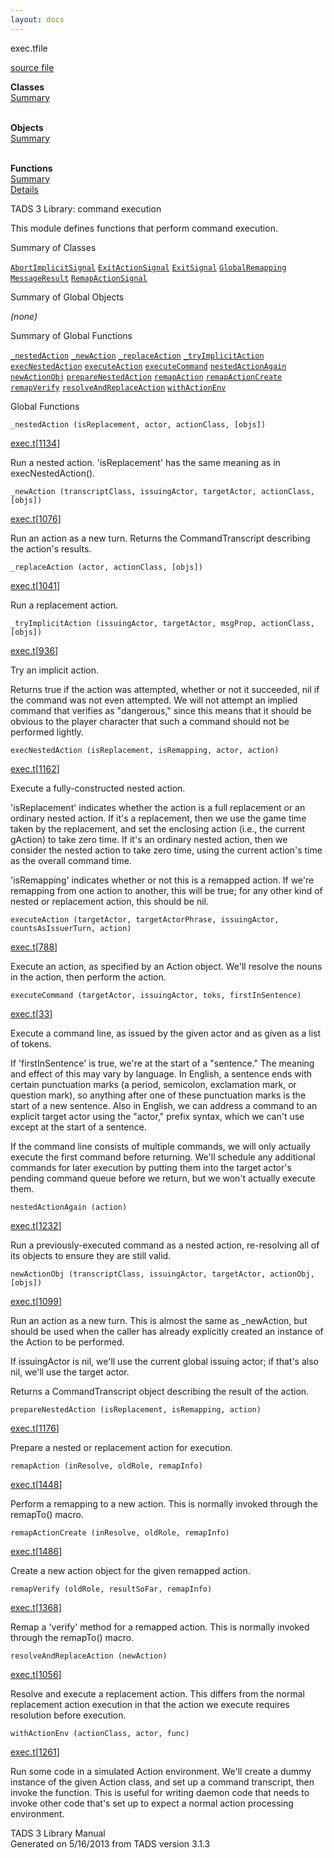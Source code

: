```yaml
---
layout: docs
---
```

<span class="title">exec.t</span><span class="type">file</span>

[source file](../source/exec.t.html)

**Classes**  
[Summary](#_ClassSummary_)  
 

**Objects**  
[Summary](#_ObjectSummary_)  
 

**Functions**  
[Summary](#_FunctionSummary_)  
[Details](#_Functions_)



TADS 3 Library: command execution

This module defines functions that perform command execution.



<span id="_ClassSummary_"></span>



<span class="hdln">Summary of Classes</span>  



[`AbortImplicitSignal`](../object/AbortImplicitSignal.html) [`ExitActionSignal`](../object/ExitActionSignal.html) [`ExitSignal`](../object/ExitSignal.html) [`GlobalRemapping`](../object/GlobalRemapping.html) [`MessageResult`](../object/MessageResult.html) [`RemapActionSignal`](../object/RemapActionSignal.html)
<span id="_ObjectSummary_"></span>



<span class="hdln">Summary of Global Objects</span>  



*(none)* <span id="FunctionSummary_"></span>



<span class="hdln">Summary of Global Functions</span>  



[`_nestedAction`](#_nestedAction) [`_newAction`](#_newAction) [`_replaceAction`](#_replaceAction) [`_tryImplicitAction`](#_tryImplicitAction) [`execNestedAction`](#execNestedAction) [`executeAction`](#executeAction) [`executeCommand`](#executeCommand) [`nestedActionAgain`](#nestedActionAgain) [`newActionObj`](#newActionObj) [`prepareNestedAction`](#prepareNestedAction) [`remapAction`](#remapAction) [`remapActionCreate`](#remapActionCreate) [`remapVerify`](#remapVerify) [`resolveAndReplaceAction`](#resolveAndReplaceAction) [`withActionEnv`](#withActionEnv)

<span id="_Functions_"></span>



<span class="hdln">Global Functions</span>  



<span id="_nestedAction"></span>

`_nestedAction (isReplacement, actor, actionClass, [objs])`

[exec.t](../file/exec.t.html)\[[1134](../source/exec.t.html#1134)\]



Run a nested action. 'isReplacement' has the same meaning as in
execNestedAction().



<span id="_newAction"></span>

`_newAction (transcriptClass, issuingActor, targetActor, actionClass, [objs])`

[exec.t](../file/exec.t.html)\[[1076](../source/exec.t.html#1076)\]



Run an action as a new turn. Returns the CommandTranscript describing
the action's results.



<span id="_replaceAction"></span>

`_replaceAction (actor, actionClass, [objs])`

[exec.t](../file/exec.t.html)\[[1041](../source/exec.t.html#1041)\]



Run a replacement action.



<span id="_tryImplicitAction"></span>

`_tryImplicitAction (issuingActor, targetActor, msgProp, actionClass, [objs])`

[exec.t](../file/exec.t.html)\[[936](../source/exec.t.html#936)\]



Try an implicit action.

Returns true if the action was attempted, whether or not it succeeded,
nil if the command was not even attempted. We will not attempt an
implied command that verifies as "dangerous," since this means that it
should be obvious to the player character that such a command should not
be performed lightly.



<span id="execNestedAction"></span>

`execNestedAction (isReplacement, isRemapping, actor, action)`

[exec.t](../file/exec.t.html)\[[1162](../source/exec.t.html#1162)\]



Execute a fully-constructed nested action.

'isReplacement' indicates whether the action is a full replacement or an
ordinary nested action. If it's a replacement, then we use the game time
taken by the replacement, and set the enclosing action (i.e., the
current gAction) to take zero time. If it's an ordinary nested action,
then we consider the nested action to take zero time, using the current
action's time as the overall command time.

'isRemapping' indicates whether or not this is a remapped action. If
we're remapping from one action to another, this will be true; for any
other kind of nested or replacement action, this should be nil.



<span id="executeAction"></span>

`executeAction (targetActor, targetActorPhrase, issuingActor, countsAsIssuerTurn, action)`

[exec.t](../file/exec.t.html)\[[788](../source/exec.t.html#788)\]



Execute an action, as specified by an Action object. We'll resolve the
nouns in the action, then perform the action.



<span id="executeCommand"></span>

`executeCommand (targetActor, issuingActor, toks, firstInSentence)`

[exec.t](../file/exec.t.html)\[[33](../source/exec.t.html#33)\]



Execute a command line, as issued by the given actor and as given as a
list of tokens.

If 'firstInSentence' is true, we're at the start of a "sentence." The
meaning and effect of this may vary by language. In English, a sentence
ends with certain punctuation marks (a period, semicolon, exclamation
mark, or question mark), so anything after one of these punctuation
marks is the start of a new sentence. Also in English, we can address a
command to an explicit target actor using the "actor," prefix syntax,
which we can't use except at the start of a sentence.

If the command line consists of multiple commands, we will only actually
execute the first command before returning. We'll schedule any
additional commands for later execution by putting them into the target
actor's pending command queue before we return, but we won't actually
execute them.



<span id="nestedActionAgain"></span>

`nestedActionAgain (action)`

[exec.t](../file/exec.t.html)\[[1232](../source/exec.t.html#1232)\]



Run a previously-executed command as a nested action, re-resolving all
of its objects to ensure they are still valid.



<span id="newActionObj"></span>

`newActionObj (transcriptClass, issuingActor, targetActor, actionObj, [objs])`

[exec.t](../file/exec.t.html)\[[1099](../source/exec.t.html#1099)\]



Run an action as a new turn. This is almost the same as \_newAction, but
should be used when the caller has already explicitly created an
instance of the Action to be performed.

If issuingActor is nil, we'll use the current global issuing actor; if
that's also nil, we'll use the target actor.

Returns a CommandTranscript object describing the result of the action.



<span id="prepareNestedAction"></span>

`prepareNestedAction (isReplacement, isRemapping, action)`

[exec.t](../file/exec.t.html)\[[1176](../source/exec.t.html#1176)\]



Prepare a nested or replacement action for execution.



<span id="remapAction"></span>

`remapAction (inResolve, oldRole, remapInfo)`

[exec.t](../file/exec.t.html)\[[1448](../source/exec.t.html#1448)\]



Perform a remapping to a new action. This is normally invoked through
the remapTo() macro.



<span id="remapActionCreate"></span>

`remapActionCreate (inResolve, oldRole, remapInfo)`

[exec.t](../file/exec.t.html)\[[1486](../source/exec.t.html#1486)\]



Create a new action object for the given remapped action.



<span id="remapVerify"></span>

`remapVerify (oldRole, resultSoFar, remapInfo)`

[exec.t](../file/exec.t.html)\[[1368](../source/exec.t.html#1368)\]



Remap a 'verify' method for a remapped action. This is normally invoked
through the remapTo() macro.



<span id="resolveAndReplaceAction"></span>

`resolveAndReplaceAction (newAction)`

[exec.t](../file/exec.t.html)\[[1056](../source/exec.t.html#1056)\]



Resolve and execute a replacement action. This differs from the normal
replacement action execution in that the action we execute requires
resolution before execution.



<span id="withActionEnv"></span>

`withActionEnv (actionClass, actor, func)`

[exec.t](../file/exec.t.html)\[[1261](../source/exec.t.html#1261)\]



Run some code in a simulated Action environment. We'll create a dummy
instance of the given Action class, and set up a command transcript,
then invoke the function. This is useful for writing daemon code that
needs to invoke other code that's set up to expect a normal action
processing environment.





TADS 3 Library Manual  
Generated on 5/16/2013 from TADS version 3.1.3


